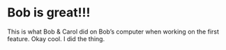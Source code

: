 # Bob is great!!!
This is what Bob & Carol did on Bob’s computer when working on the first feature. Okay cool. I did the thing.

